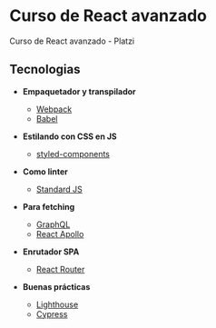 # Curso de React avanzado

Curso de React avanzado - Platzi

## Tecnologias

- **Empaquetador y transpilador**

  - [Webpack]()
  - [Babel]()

- **Estilando con CSS en JS**

  - [styled-components]()

- **Como linter**

  - [Standard JS]()

- **Para fetching**

  - [GraphQL]()
  - [React Apollo]()

- **Enrutador SPA**

  - [React Router]()

- **Buenas prácticas**
  - [Lighthouse]()
  - [Cypress]()
